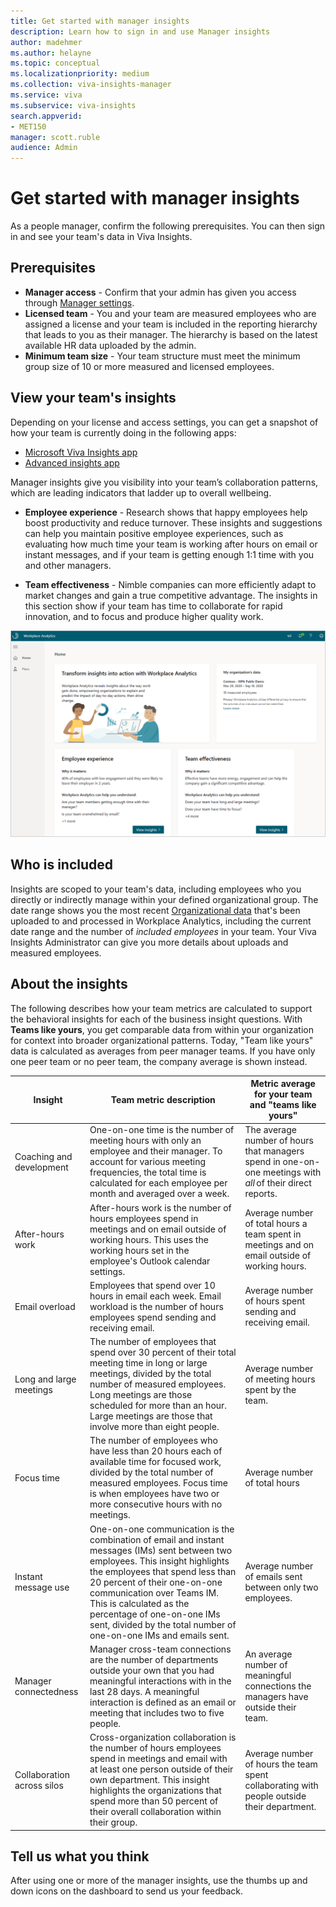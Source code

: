 ```yaml
---
title: Get started with manager insights
description: Learn how to sign in and use Manager insights
author: madehmer
ms.author: helayne
ms.topic: conceptual
ms.localizationpriority: medium
ms.collection: viva-insights-manager 
ms.service: viva 
ms.subservice: viva-insights 
search.appverid: 
- MET150 
manager: scott.ruble
audience: Admin
---
```


# Get started with manager insights

As a people manager, confirm the following prerequisites. You can then sign in and see your team's data in Viva Insights.

## Prerequisites

* **Manager access** - Confirm that your admin has given you access through [Manager settings](../use/manager-settings.md).
* **Licensed team** - You and your team are measured employees who are assigned a license and your team is included in the reporting hierarchy that leads to you as their manager. The hierarchy is based on the latest available HR data uploaded by the admin.
* **Minimum team size** - Your team structure must meet the minimum group size of 10 or more measured and licensed employees.

## View your team's insights

Depending on your license and access settings, you can get a snapshot of how your team is currently doing in the following apps:

* [Microsoft Viva Insights app](teams-app.md)
* [Advanced insights app](https://workplaceanalytics.office.com)

Manager insights give you visibility into your team’s collaboration patterns, which are leading indicators that ladder up to overall wellbeing.

* **Employee experience** - Research shows that happy employees help boost productivity and reduce turnover. These insights and suggestions can help you maintain positive employee experiences, such as evaluating how much time your team is working after hours on email or instant messages, and if your team is getting enough 1:1 time with you and other managers.

* **Team effectiveness** - Nimble companies can more efficiently adapt to market changes and gain a true competitive advantage. The insights in this section show if your team has time to collaborate for rapid innovation, and to focus and produce higher quality work.

![Manager insights.](./images/manager-insights.png)

## Who is included

Insights are scoped to your team's data, including employees who you directly or indirectly manage within your defined organizational group. The date range shows you the most recent [Organizational data](../use/organizational-data.md) that's been uploaded to and processed in Workplace Analytics, including the current date range and the number of *included employees* in your team. Your Viva Insights Administrator can give you more details about uploads and measured employees.

## About the insights

The following describes how your team metrics are calculated to support the behavioral insights for each of the business insight questions. With **Teams like yours**, you get comparable data from within your organization for context into broader organizational patterns. Today, "Team like yours" data is calculated as averages from peer manager teams. If you have only one peer team or no peer team, the company average is shown instead.

|Insight |Team metric description |Metric average for your team and "teams like yours" |
|--------------------------|-------------------|-----------------|
|Coaching and development |One-on-one time is the number of meeting hours with only an employee and their manager. To account for various meeting frequencies, the total time is calculated for each employee per month and averaged over a week.|The average number of hours that managers spend in one-on-one meetings with *all* of their direct reports. |
|After-hours work |After-hours work is the number of hours employees spend in meetings and on email outside of working hours. This uses the working hours set in the employee's Outlook calendar settings. |Average number of total hours a team spent in meetings and on email outside of working hours. |
|Email overload |Employees that spend over 10 hours in email each week. Email workload is the number of hours employees spend sending and receiving email. |Average number of hours spent sending and receiving email. |
|Long and large meetings |The number of employees that spend over 30 percent of their total meeting time in long or large meetings, divided by the total number of measured employees. Long meetings are those scheduled for more than an hour. Large meetings are those that involve more than eight people. |Average number of meeting hours spent by the team. |
|Focus time |The number of employees who have less than 20 hours each of available time for focused work, divided by the total number of measured employees. Focus time is when employees have two or more consecutive hours with no meetings. |Average number of total hours |
|Instant message use |One-on-one communication is the combination of email and instant messages (IMs) sent between two employees. This insight highlights the employees that spend less than 20 percent of their one-on-one communication over Teams IM. This is calculated as the percentage of one-on-one IMs sent, divided by the total number of one-on-one IMs and emails sent. |Average number of emails sent between only two employees. |
|Manager connectedness |Manager cross-team connections are the number of departments outside your own that you had meaningful interactions with in the last 28 days. A meaningful interaction is defined as an email or meeting that includes two to five people. |An average number of meaningful connections the managers have outside their team. |
|Collaboration across silos |Cross-organization collaboration is the number of hours employees spend in meetings and email with at least one person outside of their own department. This insight highlights the organizations that spend more than 50 percent of their overall collaboration within their group. |Average number of hours the team spent collaborating with people outside their department. |

## Tell us what you think

After using one or more of the manager insights, use the thumbs up and down icons on the dashboard to send us your feedback.
